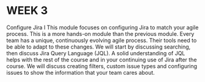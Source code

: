 # WEEK 3
Configure Jira I
This module focuses on configuring Jira to match your agile process. This is a more hands-on module than the previous module. Every team has a unique, continuously evolving agile process. Their tools need to be able to adapt to these changes. We will start by discussing searching, then discuss Jira Query Language (JQL). A solid understanding of JQL helps with the rest of the course and in your continuing use of Jira after the course. We will discuss creating filters, custom issue types and configuring issues to show the information that your team cares about.
